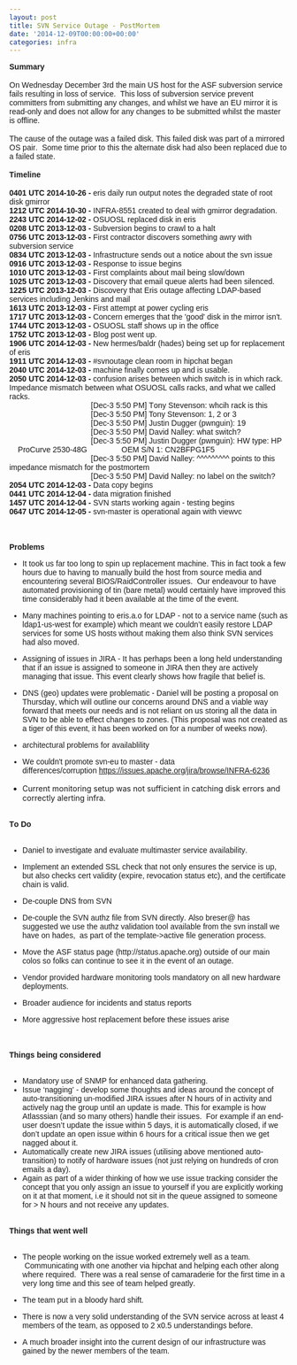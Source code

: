 ```yaml
---
layout: post
title: SVN Service Outage - PostMortem
date: '2014-12-09T00:00:00+00:00'
categories: infra
---
```

<p> <span style="font-stretch: normal; font-family: Arial; font-kerning: none; -webkit-text-stroke-color: #000000;"><strong>Summary</strong></span><br /> <span style="font-stretch: normal; font-family: Arial; font-kerning: none; -webkit-text-stroke-color: #000000;"></span><br /> <span style="font-stretch: normal; font-family: Arial; font-kerning: none; -webkit-text-stroke-color: #000000;">On Wednesday December 3rd the main US host for the ASF subversion service fails resulting in loss of service. &nbsp;This loss of subversion service prevent committers from submitting any changes, and whilst we have an EU mirror it is read-only and does not allow for any changes to be submitted whilst the master is offline.</span><br /> <span style="font-stretch: normal; font-family: Arial; font-kerning: none; -webkit-text-stroke-color: #000000;"></span><br /> <span style="font-stretch: normal; font-family: Arial; font-kerning: none; -webkit-text-stroke-color: #000000;">The cause of the outage was a failed disk. This failed disk was part of a mirrored OS pair. &nbsp;Some time prior to this the alternate disk had also been replaced due to a failed state.</span><br /> <span style="font-stretch: normal; font-family: Arial; font-kerning: none; -webkit-text-stroke-color: #000000;"></span><br /> <span style="font-stretch: normal; font-family: Arial; font-kerning: none; -webkit-text-stroke-color: #000000;"><strong>Timeline</strong></span><br /> <span style="font-stretch: normal; font-family: Arial; font-kerning: none; -webkit-text-stroke-color: #000000;"></span><br /> <span style="font-stretch: normal; font-family: Arial; font-kerning: none; -webkit-text-stroke-color: #000000;"><strong>0401 UTC 2014-10-26 -</strong> eris daily run output notes the degraded state of root disk gmirror</span><br /> <span style="font-stretch: normal; font-family: Arial; font-kerning: none; -webkit-text-stroke-color: #000000;"><strong>1212 UTC 2014-10-30 -</strong> INFRA-8551 created to deal with gmirror degradation.</span><br /> <span style="font-stretch: normal; font-family: Arial; font-kerning: none; -webkit-text-stroke-color: #000000;"><strong>2243 UTC 2014-12-02 -</strong> OSUOSL replaced disk in eris</span><br /> <span style="font-stretch: normal; font-family: Arial; font-kerning: none; -webkit-text-stroke-color: #000000;"><strong>0208 UTC 2013-12-03 -</strong> Subversion begins to crawl to a halt</span><br /> <span style="font-stretch: normal; font-family: Arial; font-kerning: none; -webkit-text-stroke-color: #000000;"><strong>0756 UTC 2013-12-03 -</strong> First contractor discovers something awry with subversion service</span><br /> <span style="font-stretch: normal; font-family: Arial; font-kerning: none; -webkit-text-stroke-color: #000000;"><strong>0834 UTC 2013-12-03 -</strong> Infrastructure sends out a notice about the svn issue</span><br /> <span style="font-stretch: normal; font-family: Arial; font-kerning: none; -webkit-text-stroke-color: #000000;"><strong>0916 UTC 2013-12-03 -</strong> Response to issue begins</span><br /> <span style="font-stretch: normal; font-family: Arial; font-kerning: none; -webkit-text-stroke-color: #000000;"><strong>1010 UTC 2013-12-03 -</strong> First complaints about mail being slow/down</span><br /> <span style="font-stretch: normal; font-family: Arial; font-kerning: none; -webkit-text-stroke-color: #000000;"><strong>1025 UTC 2013-12-03 -</strong> Discovery that email queue alerts had been silenced.</span><br /> <span style="font-stretch: normal; font-family: Arial; font-kerning: none; -webkit-text-stroke-color: #000000;"><strong>1225 UTC 2013-12-03 -</strong> Discovery that Eris outage affecting LDAP-based services including Jenkins and mail</span><br /> <span style="font-stretch: normal; font-family: Arial; font-kerning: none; -webkit-text-stroke-color: #000000;"><strong>1613 UTC 2013-12-03 -</strong> First attempt at power cycling eris</span><br /> <span style="font-stretch: normal; font-family: Arial; font-kerning: none; -webkit-text-stroke-color: #000000;"><strong>1717 UTC 2013-12-03 -</strong> Concern emerges that the 'good' disk in the mirror isn't.</span><br /> <span style="font-stretch: normal; font-family: Arial; font-kerning: none; -webkit-text-stroke-color: #000000;"><strong>1744 UTC 2013-12-03 -</strong> OSUOSL staff shows up in the office</span><br /> <span style="font-stretch: normal; font-family: Arial; font-kerning: none; -webkit-text-stroke-color: #000000;"><strong>1752 UTC 2013-12-03 -</strong> Blog post went up.</span><br /> <span style="font-stretch: normal; font-family: Arial; font-kerning: none; -webkit-text-stroke-color: #000000;"><strong>1906 UTC 2014-12-03 -</strong> New hermes/baldr (hades) being set up for replacement of eris</span><br /> <span style="font-stretch: normal; font-family: Arial; font-kerning: none; -webkit-text-stroke-color: #000000;"><strong>1911 UTC 2014-12-03 -</strong> #svnoutage clean room in hipchat began</span><br /> <span style="font-stretch: normal; font-family: Arial; font-kerning: none; -webkit-text-stroke-color: #000000;"><strong>2040 UTC 2014-12-03 -</strong> machine finally comes up and is usable.</span><br /> <span style="font-stretch: normal; font-family: Arial; font-kerning: none; -webkit-text-stroke-color: #000000;"><strong>2050 UTC 2014-12-03 -</strong> confusion arises between which switch is in which rack. Impedance mismatch between what OSUOSL calls racks, and what we called racks.</span><br /> <span style="font-stretch: normal; font-family: Arial; font-kerning: none; -webkit-text-stroke-color: #000000;">&nbsp; &nbsp; &nbsp; &nbsp; &nbsp; &nbsp; &nbsp; &nbsp; &nbsp; &nbsp; &nbsp; &nbsp; &nbsp; &nbsp; &nbsp; &nbsp; &nbsp; &nbsp; &nbsp; [Dec-3 5:50 PM] Tony Stevenson: whcih rack is this<br /></span><span style="font-family: Arial; -webkit-text-stroke-color: #000000;">&nbsp; &nbsp; &nbsp; &nbsp; &nbsp; &nbsp; &nbsp; &nbsp; &nbsp; &nbsp; &nbsp; &nbsp; &nbsp; &nbsp; &nbsp; &nbsp; &nbsp; &nbsp; &nbsp; [Dec-3 5:50 PM] Tony Stevenson: 1, 2 or 3 <br />&nbsp; &nbsp; &nbsp; &nbsp; &nbsp; &nbsp; &nbsp; &nbsp; &nbsp; &nbsp; &nbsp; &nbsp; &nbsp; &nbsp; &nbsp; &nbsp; &nbsp; &nbsp; &nbsp; [Dec-3 5:50 PM] Justin Dugger (pwnguin): 19&nbsp; <br />&nbsp; &nbsp; &nbsp; &nbsp; &nbsp; &nbsp; &nbsp; &nbsp; &nbsp; &nbsp; &nbsp; &nbsp; &nbsp; &nbsp; &nbsp; &nbsp; &nbsp; &nbsp; &nbsp; [Dec-3 5:50 PM] David Nalley: what switch? <br />&nbsp; &nbsp; &nbsp; &nbsp; &nbsp; &nbsp; &nbsp; &nbsp; &nbsp; &nbsp; &nbsp; &nbsp; &nbsp; &nbsp; &nbsp; &nbsp; &nbsp; &nbsp; &nbsp; [Dec-3 5:50 PM] Justin Dugger (pwnguin): HW type: HP&nbsp; &nbsp; &nbsp; ProCurve 2530-48G&nbsp; &nbsp; &nbsp; &nbsp; &nbsp; &nbsp; &nbsp; &nbsp; OEM S/N 1: CN2BFPG1F5 <br />&nbsp; &nbsp; &nbsp; &nbsp; &nbsp; &nbsp; &nbsp; &nbsp; &nbsp; &nbsp; &nbsp; &nbsp; &nbsp; &nbsp; &nbsp; &nbsp; &nbsp; &nbsp; &nbsp; [Dec-3 5:50 PM] David Nalley: ^^^^^^^^^ points to this impedance mismatch for the postmortem <br />&nbsp; &nbsp; &nbsp; &nbsp; &nbsp; &nbsp; &nbsp; &nbsp; &nbsp; &nbsp; &nbsp; &nbsp; &nbsp; &nbsp; &nbsp; &nbsp; &nbsp; &nbsp; &nbsp; [Dec-3 5:50 PM] David Nalley: no label on the switch?<br /></span><strong style="font-family: Arial; -webkit-text-stroke-color: #000000;">2054 UTC 2014-12-03 -</strong><span style="font-family: Arial; -webkit-text-stroke-color: #000000;"> Data copy begins<br /></span><strong style="font-family: Arial; -webkit-text-stroke-color: #000000;">0441 UTC 2014-12-04 -</strong><span style="font-family: Arial; -webkit-text-stroke-color: #000000;"> data migration finished<br /></span><strong style="font-family: Arial; -webkit-text-stroke-color: #000000;">1457 UTC 2014-12-04 -</strong><span style="font-family: Arial; -webkit-text-stroke-color: #000000;"> SVN starts working again - testing begins<br /></span><strong style="font-family: Arial; -webkit-text-stroke-color: #000000;">0647 UTC 2014-12-05 -</strong><span style="font-family: Arial; -webkit-text-stroke-color: #000000;"> svn-master is operational again with viewvc</span></p> 
  <p><br /> <span style="font-stretch: normal; font-family: Arial; font-kerning: none; -webkit-text-stroke-color: #000000;"></span><br /> <span style="font-stretch: normal; font-family: Arial; font-kerning: none; -webkit-text-stroke-color: #000000;"><strong>Problems</strong></span><br /> </p> 
  <ul> 
    <li style="margin: 0px; font-stretch: normal; font-family: Arial; -webkit-text-stroke-color: #000000; -webkit-text-stroke-width: initial;"><span style="font-kerning: none;">It took us far too long to spin up replacement machine. This in fact took a few hours due to having to manually build the host from source media and encountering several BIOS/RaidController issues. &nbsp;Our endeavour to have automated provisioning of tin (bare metal) would certainly have improved this time considerably had it been available at the time of the event. &nbsp;</span></li> 
  </ul> 
  <ul> 
    <li style="margin: 0px; font-stretch: normal; font-family: Arial; -webkit-text-stroke-color: #000000; -webkit-text-stroke-width: initial;"><span style="font-kerning: none;">Many machines pointing to eris.a.o for LDAP - not to a service name (such as ldap1-us-west for example) which meant we couldn’t easily restore LDAP services for some US hosts without making them also think SVN services had also moved.&nbsp;</span></li> 
  </ul> 
  <ul> 
    <li style="margin: 0px; font-stretch: normal; font-family: Arial; -webkit-text-stroke-color: #000000; -webkit-text-stroke-width: initial;"><span style="font-kerning: none;">Assigning of issues in JIRA - It has perhaps been a long held understanding that if an issue is assigned to someone in JIRA then they are actively managing that issue. This event clearly shows how fragile that belief is.</span></li> 
  </ul> 
  <ul> 
    <li style="margin: 0px; font-stretch: normal; font-family: Arial; -webkit-text-stroke-color: #000000; -webkit-text-stroke-width: initial;"><span style="font-kerning: none;">DNS (geo) updates were problematic - Daniel will be posting a proposal on Thursday, which will outline our concerns around DNS and a viable way forward that meets our needs and is not reliant on us storing all the data in SVN to be able to effect changes to zones. (This proposal was not created as a tiger of this event, it has been worked on for a number of weeks now).</span></li> 
  </ul> 
  <ul> 
    <li style="margin: 0px; font-stretch: normal; font-family: Arial; -webkit-text-stroke-color: #000000; -webkit-text-stroke-width: initial;"><span style="font-kerning: none;">architectural problems for availablility</span></li> 
  </ul> 
  <ul> 
    <li style="margin: 0px; font-stretch: normal; font-family: Arial; -webkit-text-stroke-color: #000000; -webkit-text-stroke-width: initial;"><span style="font-kerning: none;">We couldn't promote svn-eu to master - data differences/corruption&nbsp;<span style="font-kerning: none; color: #042eee; -webkit-text-stroke-color: #042eee;"><u><a href="https://issues.apache.org/jira/browse/INFRA-6236">https://issues.apache.org/jira/browse/INFRA-6236</a><br /><br /></u></span></span></li> 
    <li>Current monitoring setup was not sufficient in catching disk errors and correctly alerting infra.&nbsp;</li> 
    <p> </p> 
  </ul> <span style="font-stretch: normal; font-family: Arial; font-kerning: none; -webkit-text-stroke-color: #000000;"></span><br /> <span style="font-stretch: normal; font-size: 14px; font-family: Arial; font-kerning: none; -webkit-text-stroke-color: #000000;"><strong>To Do</strong></span><br /> <span style="font-stretch: normal; font-family: Arial; font-kerning: none; -webkit-text-stroke-color: #000000;"></span><br /> 
  <ul> 
    <li style="margin: 0px; font-stretch: normal; font-family: Arial; -webkit-text-stroke-color: #000000; -webkit-text-stroke-width: initial;"><span style="font-kerning: none;">Daniel to investigate and evaluate multimaster service availability.</span></li> 
  </ul> 
  <ul> 
    <li style="margin: 0px; font-stretch: normal; font-family: Arial; -webkit-text-stroke-color: #000000; -webkit-text-stroke-width: initial;"><span style="font-kerning: none;">Implement an extended SSL check that not only ensures the service is up, but also checks cert validity (expire, revocation status etc), and the certificate chain is valid.</span></li> 
  </ul> 
  <ul> 
    <li style="margin: 0px; font-stretch: normal; font-family: Arial; -webkit-text-stroke-color: #000000; -webkit-text-stroke-width: initial;"><span style="font-kerning: none;">De-couple DNS from SVN</span></li> 
  </ul> 
  <ul> 
    <li style="margin: 0px; font-stretch: normal; font-family: Arial; -webkit-text-stroke-color: #000000; -webkit-text-stroke-width: initial;"><span style="font-kerning: none;">De-couple the SVN authz file from SVN directly. Also breser@ has suggested we use the authz validation tool available from the svn install we have on hades, &nbsp;as part of the template-&gt;active file generation process.</span></li> 
  </ul> 
  <ul> 
    <li style="margin: 0px; font-stretch: normal; font-family: Arial; -webkit-text-stroke-color: #000000; -webkit-text-stroke-width: initial;"><span style="font-kerning: none;">Move the ASF status page (http://status.apache.org) outside of our main colos so folks can continue to see it in the event of an outage.</span></li> 
  </ul> 
  <ul> 
    <li style="margin: 0px; font-stretch: normal; font-family: Arial; -webkit-text-stroke-color: #000000; -webkit-text-stroke-width: initial;"><span style="font-kerning: none;">Vendor provided hardware monitoring tools mandatory on all new hardware deployments.</span></li> 
  </ul> 
  <ul> 
    <li style="margin: 0px; font-stretch: normal; font-family: Arial; -webkit-text-stroke-color: #000000; -webkit-text-stroke-width: initial;"><span style="font-kerning: none;">Broader audience for incidents and status reports</span></li> 
  </ul> 
  <ul> 
    <li style="margin: 0px; font-stretch: normal; font-family: Arial; -webkit-text-stroke-color: #000000; -webkit-text-stroke-width: initial;"><span style="font-kerning: none;">More aggressive host replacement before these issues arise&nbsp;</span></li> 
  </ul> <span style="font-stretch: normal; font-family: Arial; font-kerning: none; -webkit-text-stroke-color: #000000;"></span><br /> <span style="font-stretch: normal; font-family: Arial; font-kerning: none; -webkit-text-stroke-color: #000000;"></span><br /> <span style="font-stretch: normal; font-size: 14px; font-family: Arial; font-kerning: none; -webkit-text-stroke-color: #000000;"><strong>Things being considered</strong></span><br /> <span style="font-stretch: normal; font-family: Arial; font-kerning: none; -webkit-text-stroke-color: #000000;"></span><br /> 
  <ul> 
    <li style="margin: 0px; font-stretch: normal; font-family: Arial; -webkit-text-stroke-color: #000000; -webkit-text-stroke-width: initial;"><span style="font-kerning: none;">Mandatory use of SNMP for enhanced data gathering.&nbsp;</span></li> 
    <li style="margin: 0px; font-stretch: normal; font-family: Arial; -webkit-text-stroke-color: #000000; -webkit-text-stroke-width: initial;"><span style="font-kerning: none;">Issue ‘nagging’ - develop some thoughts and ideas around the concept of auto-transitioning un-modified JIRA issues after N hours of in activity and actively nag the group until an update is made. This for example is how Atlasssian (and so many others) handle their issues. &nbsp;For example if an end-user doesn’t update the issue within 5 days, it is automatically closed, if we don’t update an open issue within 6 hours for a critical issue then we get nagged about it.&nbsp;</span></li> 
    <li style="margin: 0px; font-stretch: normal; font-family: Arial; -webkit-text-stroke-color: #000000; -webkit-text-stroke-width: initial;"><span style="font-kerning: none;">Automatically create new JIRA issues (utilising above mentioned auto-transition) to notify of hardware issues (not just relying on hundreds of cron emails a day).</span></li> 
    <li style="margin: 0px; font-stretch: normal; font-family: Arial; -webkit-text-stroke-color: #000000; -webkit-text-stroke-width: initial;"><span style="font-kerning: none;">Again as part of a wider thinking of how we use issue tracking consider the concept that you only assign an issue to yourself if you are explicitly working on it at that moment, i.e it should not sit in the queue assigned to someone for &gt; N hours and not receive any updates.&nbsp;</span></li> 
  </ul> <span style="font-stretch: normal; font-family: Arial; font-kerning: none; -webkit-text-stroke-color: #000000;"></span><br /> <span style="font-stretch: normal; font-size: 14px; font-family: Arial; font-kerning: none; -webkit-text-stroke-color: #000000;"><strong>Things that went well</strong></span><br /> <span style="font-stretch: normal; font-family: Arial; font-kerning: none; -webkit-text-stroke-color: #000000;"></span><br /> 
  <ul> 
    <li style="margin: 0px; font-stretch: normal; font-family: Arial; -webkit-text-stroke-color: #000000; -webkit-text-stroke-width: initial;"><span style="font-kerning: none;">The people working on the issue worked extremely well as a team. &nbsp;Communicating with one another via hipchat and helping each other along where required. &nbsp;There was a real sense of camaraderie for the first time in a very long time and this see of team helped greatly.&nbsp;</span></li> 
  </ul> 
  <ul> 
    <li style="margin: 0px; font-stretch: normal; font-family: Arial; -webkit-text-stroke-color: #000000; -webkit-text-stroke-width: initial;"><span style="font-kerning: none;">The team put in a bloody hard shift.</span></li> 
  </ul> 
  <ul> 
    <li style="margin: 0px; font-stretch: normal; font-family: Arial; -webkit-text-stroke-color: #000000; -webkit-text-stroke-width: initial;"><span style="font-kerning: none;">There is now a very solid understanding of the SVN service across at least 4 members of the team, as opposed to 2 x0.5 understandings before.</span></li> 
  </ul> 
  <ul> 
    <li style="margin: 0px; font-stretch: normal; font-family: Arial; -webkit-text-stroke-color: #000000; -webkit-text-stroke-width: initial;"><span style="font-kerning: none;">A much broader insight into the current design of our infrastructure was gained by the newer members of the team.&nbsp;</span></li> 
  </ul>
